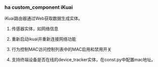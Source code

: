 
### ha custom_component iKuai

iKuai路由器通过Web获取数据生成实体。

1. 传感器实体，如网络信息  
 
2. 重新启动ikuai并重新连接网络功能  

3. 行为控制MAC访问控制列表中的MAC启用和禁用开关  

4. 支持终端设备是否在线的device_tracker实体，在const.py中配置mac地址。